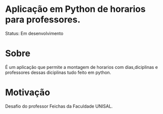 # Aplicação em Python de horarios para professores.

Status: Em desenvolvimento

# Sobre

É um aplicação que permite a montagem de horarios com dias,diciplinas e professores dessas diciplinas tudo feito em python.

# Motivação

Desafio do professor Feichas da Faculdade UNISAL.